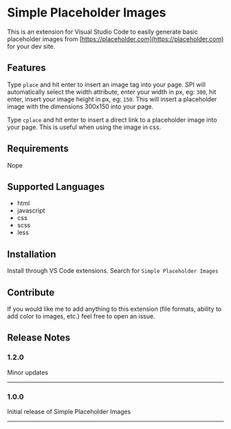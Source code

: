 # Simple Placeholder Images

This is an extension for Visual Studio Code to easily generate basic placeholder images from [https://placeholder.com](https://placeholder.com) for your dev site.

## Features

Type `place` and hit enter to insert an image tag into your page. SPI will automatically select the width attribute, enter your width in px, eg: `300`, hit enter, insert your image height in px, eg: `150`. This will insert a placeholder image with the dimensions 300x150 into your page.

Type `cplace` and hit enter to insert a direct link to a placeholder image into your page. This is useful when using the image in css.

## Requirements

Nope

## Supported Languages

- html
- javascript
- css
- scss
- less

## Installation

Install through VS Code extensions. Search for `Simple Placeholder Images`

## Contribute

If you would like me to add anything to this extension (file formats, ability to add color to images, etc.) feel free to open an issue.

## Release Notes

### 1.2.0

Minor updates

-----------------------------------------------------------------------------------------------------------

### 1.0.0

Initial release of Simple Placeholder Images

-----------------------------------------------------------------------------------------------------------